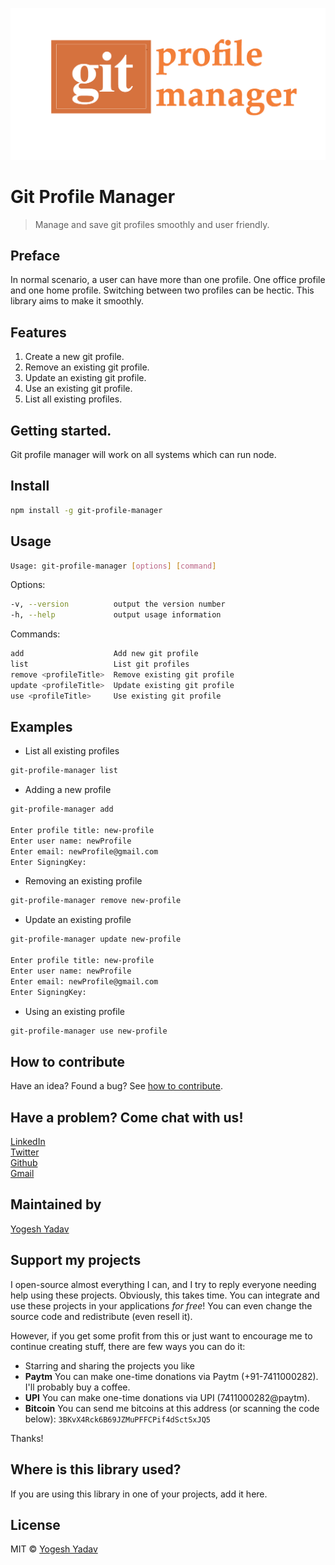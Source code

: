 <img
    src="assets/gitProfileManager.png"
    alt="Git Profile Manager"
/>

# Git Profile Manager
> Manage and save git profiles smoothly and user friendly.

## Preface ##
In normal scenario, a user can have more than one profile. One office profile and one home profile. Switching between two profiles can be hectic. This library aims to make it smoothly.

## Features ##
1. Create a new git profile.
2. Remove an existing git profile.
3. Update an existing git profile.
4. Use an existing git profile.
5. List all existing profiles.

## Getting started. ##
Git profile manager will work on all systems which can run node.

## Install
```bash
npm install -g git-profile-manager
```

## Usage
```bash
Usage: git-profile-manager [options] [command]
```

Options:

```bash
-v, --version          output the version number
-h, --help             output usage information
```

Commands:

```bash
add                    Add new git profile
list                   List git profiles
remove <profileTitle>  Remove existing git profile
update <profileTitle>  Update existing git profile
use <profileTitle>     Use existing git profile
```

## Examples

 - List all existing profiles

```bash
git-profile-manager list
```

 - Adding a new profile

```bash
git-profile-manager add

Enter profile title: new-profile
Enter user name: newProfile
Enter email: newProfile@gmail.com
Enter SigningKey:
```

 - Removing an existing profile

```bash
git-profile-manager remove new-profile
```

 - Update an existing profile

```bash
git-profile-manager update new-profile

Enter profile title: new-profile
Enter user name: newProfile
Enter email: newProfile@gmail.com
Enter SigningKey:
```

 - Using an existing profile

```bash
git-profile-manager use new-profile
```

## How to contribute
Have an idea? Found a bug? See [how to contribute][contributing].

## Have a problem? Come chat with us! ##
[LinkedIn](https://www.linkedin.com/in/yogeshyadav108098)<br />
[Twitter](https://twitter.com/Yogeshyadav098)<br />
[Github](https://github.com/yogeshyadav108098)<br />
[Gmail](<mailto:yogeshyadav108098@gmail.com>)

## Maintained by ##
[Yogesh Yadav](https://www.linkedin.com/in/yogeshyadav108098/)

## Support my projects

I open-source almost everything I can, and I try to reply everyone needing help using these projects. Obviously,
this takes time. You can integrate and use these projects in your applications *for free*! You can even change the source code and redistribute (even resell it).

However, if you get some profit from this or just want to encourage me to continue creating stuff, there are few ways you can do it:

 - Starring and sharing the projects you like
 - **Paytm** You can make one-time donations via Paytm (+91-7411000282). I'll probably buy a coffee.
 - **UPI** You can make one-time donations via UPI (7411000282@paytm).
 - **Bitcoin** You can send me bitcoins at this address (or scanning the code below): `3BKvX4Rck6B69JZMuPFFCPif4dSctSxJQ5`

Thanks!


## Where is this library used?
If you are using this library in one of your projects, add it here.


## License
MIT © [Yogesh Yadav](https://www.linkedin.com/in/yogeshyadav108098/)

[contributing]: /CONTRIBUTING.md